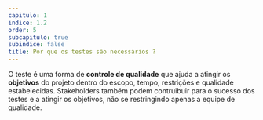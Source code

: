```yaml
---
capitulo: 1
indice: 1.2
order: 5
subcapitulo: true
subindice: false
title: Por que os testes são necessários ?
---
```


<p>O teste é uma forma de <b>controle de qualidade</b> que ajuda a atingir os <b>objetivos</b> do projeto dentro do escopo, tempo, restrições e qualidade estabelecidas. Stakeholders também podem contruibuir para o sucesso dos testes e a atingir os objetivos, não se restringindo apenas a equipe de qualidade.</p>
